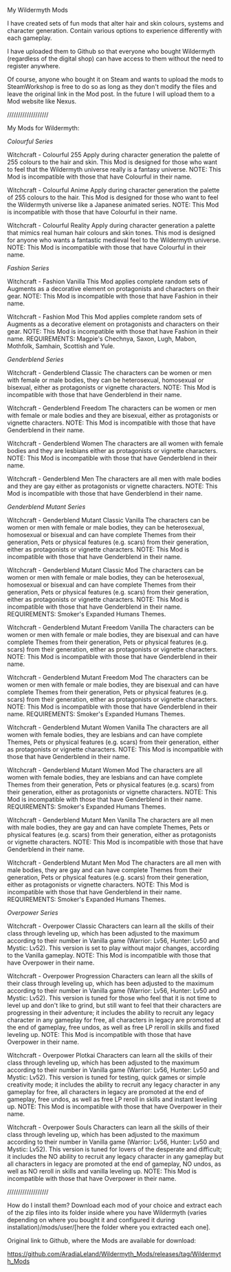 My Wildermyth Mods

I have created sets of fun mods that alter hair and skin colours, systems and character generation. Contain various options to experience differently with each gameplay.

I have uploaded them to Github so that everyone who bought Wildermyth (regardless of the digital shop) can have access to them without the need to register anywhere.

Of course, anyone who bought it on Steam and wants to upload the mods to SteamWorkshop is free to do so as long as they don't modify the files and leave the original link in the Mod post. In the future I will upload them to a Mod website like Nexus.

///////////////////

My Mods for Wildermyth:

*Colourful Series*

Witchcraft - Colourful 255
Apply during character generation the palette of 255 colours to the hair and skin. This Mod is designed for those who want to feel that the Wildermyth universe really is a fantasy universe. NOTE: This Mod is incompatible with those that have Colourful in their name.

Witchcraft - Colourful Anime
Apply during character generation the palette of 255 colours to the hair. This Mod is designed for those who want to feel the Wildermyth universe like a Japanese animated series. NOTE: This Mod is incompatible with those that have Colourful in their name.

Witchcraft - Colourful Reality
Apply during character generation a palette that mimics real human hair colours and skin tones. This mod is designed for anyone who wants a fantastic medieval feel to the Wildermyth universe. NOTE: This Mod is incompatible with those that have Colourful in their name.

*Fashion Series*

Witchcraft - Fashion Vanilla
This Mod applies complete random sets of Augments as a decorative element on protagonists and characters on their gear. NOTE: This Mod is incompatible with those that have Fashion in their name.

Witchcraft - Fashion Mod
This Mod applies complete random sets of Augments as a decorative element on protagonists and characters on their gear. NOTE: This Mod is incompatible with those that have Fashion in their name.
REQUIREMENTS: Magpie's Chechnya, Saxon, Lugh, Mabon, Mothfolk, Samhain, Scottish and Yule.

*Genderblend Series*

Witchcraft - Genderblend Classic
The characters can be women or men with female or male bodies, they can be heterosexual, homosexual or bisexual, either as protagonists or vignette characters. NOTE: This Mod is incompatible with those that have Genderblend in their name.

Witchcraft - Genderblend Freedom
The characters can be women or men with female or male bodies and they are bisexual, either as protagonists or vignette characters. NOTE: This Mod is incompatible with those that have Genderblend in their name.

Witchcraft - Genderblend Women
The characters are all women with female bodies and they are lesbians either as protagonists or vignette characters. NOTE: This Mod is incompatible with those that have Genderblend in their name.

Witchcraft - Genderblend Men
The characters are all men with male bodies and they are gay either as protagonists or vignette characters. NOTE: This Mod is incompatible with those that have Genderblend in their name.

*Genderblend Mutant Series*

Witchcraft - Genderblend Mutant Classic Vanilla
The characters can be women or men with female or male bodies, they can be heterosexual, homosexual or bisexual and can have complete Themes from their generation, Pets or physical features (e.g. scars) from their generation, either as protagonists or vignette characters. NOTE: This Mod is incompatible with those that have Genderblend in their name.

Witchcraft - Genderblend Mutant Classic Mod
The characters can be women or men with female or male bodies, they can be heterosexual, homosexual or bisexual and can have complete Themes from their generation, Pets or physical features (e.g. scars) from their generation, either as protagonists or vignette characters. NOTE: This Mod is incompatible with those that have Genderblend in their name.
REQUIREMENTS: Smoker's Expanded Humans Themes.

Witchcraft - Genderblend Mutant Freedom Vanilla
The characters can be women or men with female or male bodies, they are bisexual and can have complete Themes from their generation, Pets or physical features (e.g. scars) from their generation, either as protagonists or vignette characters.
NOTE: This Mod is incompatible with those that have Genderblend in their name.

Witchcraft - Genderblend Mutant Freedom Mod
The characters can be women or men with female or male bodies, they are bisexual and can have complete Themes from their generation, Pets or physical features (e.g. scars) from their generation, either as protagonists or vignette characters.
NOTE: This Mod is incompatible with those that have Genderblend in their name.
REQUIREMENTS: Smoker's Expanded Humans Themes.

Witchcraft - Genderblend Mutant Women Vanilla
The characters are all women with female bodies, they are lesbians and can have complete Themes, Pets or physical features (e.g. scars) from their generation, either as protagonists or vignette characters.
NOTE: This Mod is incompatible with those that have Genderblend in their name.

Witchcraft - Genderblend Mutant Women Mod
The characters are all women with female bodies, they are lesbians and can have complete Themes from their generation, Pets or physical features (e.g. scars) from their generation, either as protagonists or vignette characters.
NOTE: This Mod is incompatible with those that have Genderblend in their name.
REQUIREMENTS: Smoker's Expanded Humans Themes.

Witchcraft - Genderblend Mutant Men Vanilla
The characters are all men with male bodies, they are gay and can have complete Themes, Pets or physical features (e.g. scars) from their generation, either as protagonists or vignette characters.
NOTE: This Mod is incompatible with those that have Genderblend in their name.

Witchcraft - Genderblend Mutant Men Mod
The characters are all men with male bodies, they are gay and can have complete Themes from their generation, Pets or physical features (e.g. scars) from their generation, either as protagonists or vignette characters.
NOTE: This Mod is incompatible with those that have Genderblend in their name.
REQUIREMENTS: Smoker's Expanded Humans Themes.

*Overpower Series*

Witchcraft - Overpower Classic
Characters can learn all the skills of their class through leveling up, which has been adjusted to the maximum according to their number in Vanilla game (Warrior: Lv56, Hunter: Lv50 and Mystic: Lv52). This version is set to play without major changes, according to the Vanilla gameplay.
NOTE: This Mod is incompatible with those that have Overpower in their name.

Witchcraft - Overpower Progression
Characters can learn all the skills of their class through leveling up, which has been adjusted to the maximum according to their number in Vanilla game (Warrior: Lv56, Hunter: Lv50 and Mystic: Lv52). This version is tuned for those who feel that it is not time to level up and don't like to grind, but still want to feel that their characters are progressing in their adventure; it includes the ability to recruit any legacy character in any gameplay for free, all characters in legacy are promoted at the end of gameplay, free undos, as well as free LP reroll in skills and fixed leveling up.
NOTE: This Mod is incompatible with those that have Overpower in their name.

Witchcraft - Overpower Plotkai
Characters can learn all the skills of their class through leveling up, which has been adjusted to the maximum according to their number in Vanilla game (Warrior: Lv56, Hunter: Lv50 and Mystic: Lv52). This version is tuned for testing, quick games or simple creativity mode; it includes the ability to recruit any legacy character in any gameplay for free, all characters in legacy are promoted at the end of gameplay, free undos, as well as free LP reroll in skills and instant leveling up.
NOTE: This Mod is incompatible with those that have Overpower in their name.

Witchcraft - Overpower Souls
Characters can learn all the skills of their class through leveling up, which has been adjusted to the maximum according to their number in Vanilla game (Warrior: Lv56, Hunter: Lv50 and Mystic: Lv52). This version is tuned for lovers of the desperate and difficult; it includes the NO ability to recruit any legacy character in any gameplay but all characters in legacy are promoted at the end of gameplay, NO undos, as well as NO reroll in skills and vanilla leveling up.
NOTE: This Mod is incompatible with those that have Overpower in their name.

///////////////////

How do I install them?
Download each mod of your choice and extract each of the zip files into its folder inside where you have Wildermyth (varies depending on where you bought it and configured it during installation)/mods/user/[here the folder where you extracted each one].

Original link to Github, where the Mods are available for download:

https://github.com/AradiaLeland/Wildermyth_Mods/releases/tag/Wildermyth_Mods
